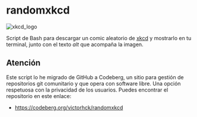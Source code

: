 # randomxkcd

![xkcd_logo](xkcd.png)

Script de Bash para descargar un comic aleatorio de [xkcd](https://xkcd.com/) y mostrarlo en tu terminal, junto con el texto _alt_ que acompaña la imagen.


## Atención
Este script lo he migrado de GitHub a Codeberg, un sitio para gestión de repositorios git comunitario y que opera con software libre. Una opción respetuosa con la privacidad de los usuarios. Puedes encontrar el repositorio en este enlace:

* https://codeberg.org/victorhck/randomxkcd
